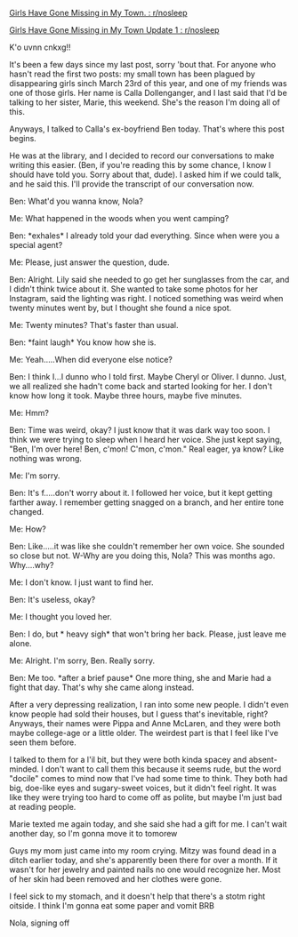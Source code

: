 [Girls Have Gone Missing in My Town. : r/nosleep](https://www.reddit.com/r/nosleep/comments/1hfrbst/girls_have_gone_missing_in_my_town/)

[Girls Have Gone Missing in My Town Update 1 : r/nosleep](https://www.reddit.com/r/nosleep/comments/1hgiq4c/girls_have_gone_missing_in_my_town_update_1/)

K'o uvnn cnkxg!!

It's been a few days since my last post, sorry 'bout that. For anyone who hasn't read the first two posts: my small town has been plagued by disappearing girls sinch March 23rd of this year, and one of my friends was one of those girls. Her name is Calla Dollenganger, and I last said that I'd be talking to her sister, Marie, this weekend. She's the reason I'm doing all of this.

Anyways, I talked to Calla's ex-boyfriend Ben today. That's where this post begins.

He was at the library, and I decided to record our conversations to make writing this easier. (Ben, if you're reading this by some chance, I know I should have told you. Sorry about that, dude). I asked him if we could talk, and he said this. I'll provide the transcript of our conversation now.

Ben: What'd you wanna know, Nola?

Me: What happened in the woods when you went camping?

Ben: \*exhales\* I already told your dad everything. Since when were you a special agent?

Me: Please, just answer the question, dude.

Ben: Alright. Lily said she needed to go get her sunglasses from the car, and I didn't think twice about it. She wanted to take some photos for her Instagram, said the lighting was right. I noticed something was weird when twenty minutes went by, but I thought she found a nice spot.

Me: Twenty minutes? That's faster than usual.

Ben: \*faint laugh\* You know how she is.

Me: Yeah.....When did everyone else notice?

Ben: I think I...I dunno who I told first. Maybe Cheryl or Oliver. I dunno. Just, we all realized she hadn't come back and started looking for her. I don't know how long it took. Maybe three hours, maybe five minutes.

Me: Hmm?

Ben: Time was weird, okay? I just know that it was dark way too soon. I think we were trying to sleep when I heard her voice. She just kept saying, "Ben, I'm over here! Ben, c'mon! C'mon, c'mon." Real eager, ya know? Like nothing was wrong.

Me: I'm sorry.

Ben: It's f.....don't worry about it. I followed her voice, but it kept getting farther away. I remember getting snagged on a branch, and her entire tone changed.

Me: How?

Ben: Like.....it was like she couldn't remember her own voice. She sounded so close but not. W-Why are you doing this, Nola? This was months ago. Why....why?

Me: I don't know. I just want to find her.

Ben: It's useless, okay?

Me: I thought you loved her.

Ben: I do, but \* heavy sigh\* that won't bring her back. Please, just leave me alone.

Me: Alright. I'm sorry, Ben. Really sorry.

Ben: Me too. \*after a brief pause\* One more thing, she and Marie had a fight that day. That's why she came along instead.

After a very depressing realization, I ran into some new people. I didn't even know people had sold their houses, but I guess that's inevitable, right? Anyways, their names were Pippa and Anne McLaren, and they were both maybe college-age or a little older. The weirdest part is that I feel like I've seen them before.

I talked to them for a l'il bit, but they were both kinda spacey and absent-minded. I don't want to call them this because it seems rude, but the word "docile" comes to mind now that I've had some time to think. They both had big, doe-like eyes and sugary-sweet voices, but it didn't feel right. It was like they were trying too hard to come off as polite, but maybe I'm just bad at reading people.

Marie texted me again today, and she said she had a gift for me. I can't wait another day, so I'm gonna move it to tomorew

Guys my mom just came into my room crying. Mitzy was found dead in a ditch earlier today, and she's apparently been there for over a month. If it wasn't for her jewelry and painted nails no one would recognize her. Most of her skin had been removed and her clothes were gone.

I feel sick to my stomach, and it doesn't help that there's a stotm right oitside. I think I'm gonna eat some paper and vomit BRB

  
Nola, signing off